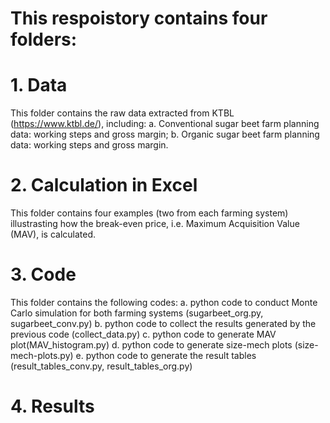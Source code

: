 # This respoistory contains four folders: 

# 1. Data 
This folder contains the raw data extracted from KTBL (https://www.ktbl.de/), including: 
 a. Conventional sugar beet farm planning data: working steps and gross margin;
 b. Organic sugar beet farm planning data: working steps and gross margin.

# 2. Calculation in Excel
This folder contains four examples (two from each farming system) illustrasting how the break-even price, i.e. Maximum Acquisition Value (MAV), is calculated.

# 3. Code
This folder contains the following codes: 
  a. python code to conduct Monte Carlo simulation for both farming systems (sugarbeet_org.py, sugarbeet_conv.py)
  b. python code to collect the results generated by the previous code (collect_data.py)
  c. python code to generate MAV plot(MAV_histogram.py)
  d. python code to generate size-mech plots (size-mech-plots.py)
  e. python code to generate the result tables (result_tables_conv.py, result_tables_org.py)


# 4. Results
